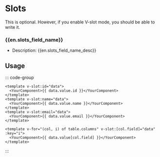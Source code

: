 <script setup>
import {en} from "/locales/en.js";
</script>

# Slots

This is optional. However, if you enable V-slot mode, you should be able to write it.

### {{en.slots_field_name}}

- Description: <Badge> {{en.slots_field_name_desc}} </Badge>

## Usage

::: code-group

```vue [{{en.slots_field_name_usage1}}]
<template v-slot:id="data">
  <YourComponent>{{ data.value.id }}</YourComponent>
</template>
<template v-slot:name="data">
  <YourComponent>{{ data.value.name }}</YourComponent>
</template>
<template v-slot:email="data">
  <YourComponent>{{ data.value.email }}</YourComponent>
</template>
```

```vue [{{en.slots_field_name_usage2}}]
<template v-for="(col, i) of table.columns" v-slot:[col.field]="data" :key="i">
  <YourComponent>{{ data.value[col.field] }}</YourComponent>
</template>
```

:::
